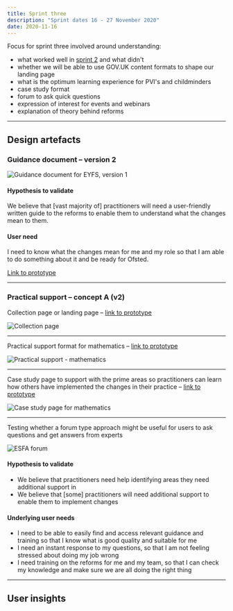 ```yaml
---
title: Sprint three
description: "Sprint dates 16 - 27 November 2020"
date: 2020-11-16
---
```


Focus for sprint three involved around understanding:

* what worked well in [sprint 2](/alpha-phase/sprint-two) and what didn't
* whether we will be able to use GOV.UK content formats to shape our landing page
* what is the optimum learning experience for PVI's and childminders
* case study format
* forum to ask quick questions
* expression of interest for events and webinars
* explanation of theory behind reforms

* * *

## Design artefacts

### Guidance document – version 2

![Guidance document for EYFS, version 1](/images/sprint-three/01-guidance-doc--v2.png "Screenshot of the guidance document, version 2")

#### Hypothesis to validate

We believe that [vast majority of] practitioners will need a user-friendly written guide to the reforms to enable them to understand what the changes mean to them.

#### User need

I need to know what the changes mean for me and my role so that I am able to do something about it and be ready for Ofsted.

[Link to prototype](https://eyfs-content.netlify.app/early-years/sprint-3/help-for-early-years-providers-and-professionals/)

* * *

### Practical support – concept A (v2)

Collection page or landing page – [link to prototype](https://eyfs-content.netlify.app/early-years/sprint-3/resources/changes-to-the-early-years-foundation-stage-framework-v2/)

![Collection page](/images/sprint-three/02-practical-support--v2.png)

* * *

Practical support format for mathematics – [link to prototype](https://eyfs-content.netlify.app/early-years/sprint-3/resources/mathematics/)

![Practical support - mathematics](/images/sprint-three/03-practical-support__mathematics--v2.png "Screenshot of the practical support, version 2")

* * *

Case study page to support with the prime areas so practitioners can learn how others have implemented the changes in their practice – [link to prototype](https://eyfs-content.netlify.app/early-years/sprint-3/case-studies/planning-our-curriculum-around-the-new-framework/)

![Case study page for mathematics](/images/sprint-three/04-practical-support__case-study--v2.png "Screenshot of the case study, version 2")

* * *

Testing whether a forum type approach might be useful for users to ask questions and get answers from experts

![ESFA forum](/images/sprint-three/05--practical-support__forum.png "Screenshot of the ESFA forums to ask quick questions and get answers")

#### Hypothesis to validate

* We believe that practitioners need help identifying areas they need additional support in
* We believe that [some] practitioners will need additional support to enable them to implement changes

#### Underlying user needs

* I need to be able to easily find and access relevant guidance and training so that I know what is good quality and suitable for me
* I need an instant response to my questions, so that I am not feeling stressed about doing my job wrong
* I need training on the reforms for me and my team, so that I can check my knowledge and make sure we are all doing the right thing

* * *

## User insights
